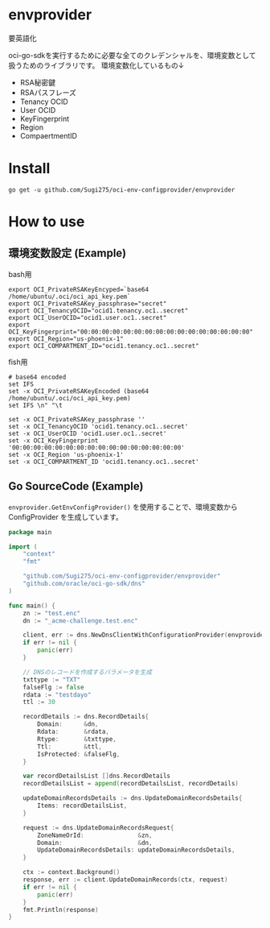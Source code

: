 # envprovider

要英語化

oci-go-sdkを実行するために必要な全てのクレデンシャルを、環境変数として扱うためのライブラリです。
環境変数化しているもの↓

- RSA秘密鍵
- RSAパスフレーズ
- Tenancy OCID
- User OCID
- KeyFingerprint
- Region
- CompaertmentID

# Install

```
go get -u github.com/Sugi275/oci-env-configprovider/envprovider
```

# How to use

## 環境変数設定 (Example)

bash用

```
export OCI_PrivateRSAKeyEncyped=`base64 /home/ubuntu/.oci/oci_api_key.pem`
export OCI_PrivateRSAKey_passphrase="secret"
export OCI_TenancyOCID="ocid1.tenancy.oc1..secret"
export OCI_UserOCID="ocid1.user.oc1..secret"
export OCI_KeyFingerprint="00:00:00:00:00:00:00:00:00:00:00:00:00:00:00:00"
export OCI_Region="us-phoenix-1"
export OCI_COMPARTMENT_ID="ocid1.tenancy.oc1..secret"
```

fish用

```
# base64 encoded 
set IFS
set -x OCI_PrivateRSAKeyEncoded (base64 /home/ubuntu/.oci/oci_api_key.pem)
set IFS \n" "\t

set -x OCI_PrivateRSAKey_passphrase ''
set -x OCI_TenancyOCID 'ocid1.tenancy.oc1..secret'
set -x OCI_UserOCID 'ocid1.user.oc1..secret'
set -x OCI_KeyFingerprint '00:00:00:00:00:00:00:00:00:00:00:00:00:00:00:00'
set -x OCI_Region 'us-phoenix-1'
set -x OCI_COMPARTMENT_ID 'ocid1.tenancy.oc1..secret'
```

## Go SourceCode (Example)

`envprovider.GetEnvConfigProvider()` を使用することで、環境変数から ConfigProvider を生成しています。

```Go
package main

import (
	"context"
	"fmt"

	"github.com/Sugi275/oci-env-configprovider/envprovider"
	"github.com/oracle/oci-go-sdk/dns"
)

func main() {
	zn := "test.enc"
	dn := "_acme-challenge.test.enc"

	client, err := dns.NewDnsClientWithConfigurationProvider(envprovider.GetEnvConfigProvider())
	if err != nil {
		panic(err)
	}

	// DNSのレコードを作成するパラメータを生成
	txttype := "TXT"
	falseFlg := false
	rdata := "testdayo"
	ttl := 30

	recordDetails := dns.RecordDetails{
		Domain:      &dn,
		Rdata:       &rdata,
		Rtype:       &txttype,
		Ttl:         &ttl,
		IsProtected: &falseFlg,
	}

	var recordDetailsList []dns.RecordDetails
	recordDetailsList = append(recordDetailsList, recordDetails)

	updateDomainRecordsDetails := dns.UpdateDomainRecordsDetails{
		Items: recordDetailsList,
	}

	request := dns.UpdateDomainRecordsRequest{
		ZoneNameOrId:               &zn,
		Domain:                     &dn,
		UpdateDomainRecordsDetails: updateDomainRecordsDetails,
	}

	ctx := context.Background()
	response, err := client.UpdateDomainRecords(ctx, request)
	if err != nil {
		panic(err)
	}
	fmt.Println(response)
}
```

